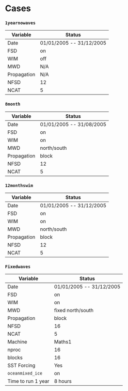 # Cases

### ```1yearnowaves``` 
| Variable | Status |
| ------ | ------ |
| Date | 01/01/2005 -- 31/12/2005 |
| FSD | on |
| WIM | off |
| MWD | N/A |
| Propagation | N/A |
| NFSD | 12 |
| NCAT | 5 |


### ```8month``` 
| Variable | Status |
| ------ | ------ |
| Date | 01/01/2005 -- 31/08/2005 |
| FSD | on |
| WIM | on |
| MWD | north/south |
| Propagation | block |
| NFSD | 12 |
| NCAT | 5 |

### ```12monthswim``` 
| Variable | Status |
| ------ | ------ |
| Date | 01/01/2005 -- 31/12/2005 |
| FSD | on |
| WIM | on |
| MWD | north/south |
| Propagation | block |
| NFSD | 12 |
| NCAT | 5 |


### ```Fixedwaves``` 
| Variable | Status |
| ------ | ------ |
| Date | 01/01/2005 -- 31/12/2005 |
| FSD | on |
| WIM | on |
| MWD | fixed north/south |
| Propagation | block |
| NFSD | 16 |
| NCAT | 5 |
| Machine | Maths1 |
| nproc | 16 |
| blocks | 16 |
| SST Forcing | Yes |
| ```oceanmixed_ice``` | on| 
| Time to run 1 year | 8 hours |




